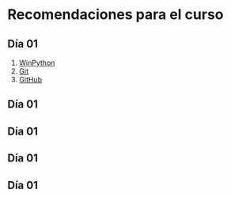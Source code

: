 # Recomendaciones para el curso
## Día 01
1. [WinPython](https://sourceforge.net/projects/winpython/files/)
1. [Git](https://git-scm.com/downloads)
1. [GitHub](https://github.com/)

## Día 01

## Día 01

## Día 01

## Día 01
